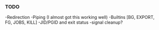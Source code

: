 ### TODO ###
-Redirection
-Piping (I almost got this working well)
-Builtins [BG, EXPORT, FG, JOBS, KILL]
-JID/PGID and exit status
-signal cleanup?
